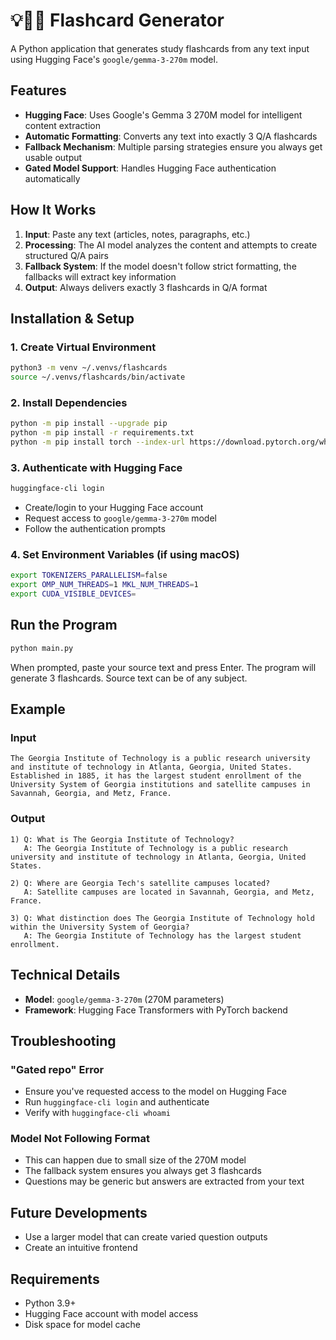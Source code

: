 # 💡📝📖 Flashcard Generator 

A Python application that generates study flashcards from any text input using Hugging Face's `google/gemma-3-270m` model.

## Features

- **Hugging Face**: Uses Google's Gemma 3 270M model for intelligent content extraction
- **Automatic Formatting**: Converts any text into exactly 3 Q/A flashcards
- **Fallback Mechanism**: Multiple parsing strategies ensure you always get usable output
- **Gated Model Support**: Handles Hugging Face authentication automatically

## How It Works

1. **Input**: Paste any text (articles, notes, paragraphs, etc.)
2. **Processing**: The AI model analyzes the content and attempts to create structured Q/A pairs
3. **Fallback System**: If the model doesn't follow strict formatting, the fallbacks will extract key information
4. **Output**: Always delivers exactly 3 flashcards in Q/A format

## Installation & Setup

### 1. Create Virtual Environment
```bash
python3 -m venv ~/.venvs/flashcards
source ~/.venvs/flashcards/bin/activate
```

### 2. Install Dependencies
```bash
python -m pip install --upgrade pip
python -m pip install -r requirements.txt
python -m pip install torch --index-url https://download.pytorch.org/whl/cpu
```

### 3. Authenticate with Hugging Face
```bash
huggingface-cli login
```
- Create/login to your Hugging Face account
- Request access to `google/gemma-3-270m` model
- Follow the authentication prompts

### 4. Set Environment Variables (if using macOS)
```bash
export TOKENIZERS_PARALLELISM=false
export OMP_NUM_THREADS=1 MKL_NUM_THREADS=1
export CUDA_VISIBLE_DEVICES=
```

## Run the Program

```bash
python main.py
```

When prompted, paste your source text and press Enter. The program will generate 3 flashcards. Source text can be of any subject.

## Example

### Input
```
The Georgia Institute of Technology is a public research university and institute of technology in Atlanta, Georgia, United States. Established in 1885, it has the largest student enrollment of the University System of Georgia institutions and satellite campuses in Savannah, Georgia, and Metz, France.
```

### Output
```
1) Q: What is The Georgia Institute of Technology?
   A: The Georgia Institute of Technology is a public research university and institute of technology in Atlanta, Georgia, United States.

2) Q: Where are Georgia Tech's satellite campuses located?
   A: Satellite campuses are located in Savannah, Georgia, and Metz, France.

3) Q: What distinction does The Georgia Institute of Technology hold within the University System of Georgia?
   A: The Georgia Institute of Technology has the largest student enrollment.
```

## Technical Details

- **Model**: `google/gemma-3-270m` (270M parameters)
- **Framework**: Hugging Face Transformers with PyTorch backend

## Troubleshooting

### "Gated repo" Error
- Ensure you've requested access to the model on Hugging Face
- Run `huggingface-cli login` and authenticate
- Verify with `huggingface-cli whoami`

### Model Not Following Format
- This can happen due to small size of the 270M model
- The fallback system ensures you always get 3 flashcards
- Questions may be generic but answers are extracted from your text

## Future Developments
- Use a larger model that can create varied question outputs
- Create an intuitive frontend

## Requirements

- Python 3.9+
- Hugging Face account with model access
- Disk space for model cache
